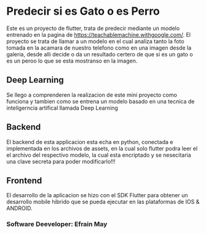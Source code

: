 # Predecir si es Gato o es Perro

Este es un proyecto de flutter, trata de predecir mediante un modelo entrenado en la pagina de https://teachablemachine.withgoogle.com/.
El proyecto se trata de llamar a un modelo en el cual analiza tanto la foto tomada en la acamara de nuestro telefono como en una imagen desde la galeria, desde alli decide o da un resultado certero de que si es un gato o es un peroo lo que se esta mostranso en la imagen.

## Deep Learning

Se llego a comprenderen la realizacion de este mini proyecto como funciona y tambien como se entrena un modelo basado en una tecnica de inteligerncia artifical llamada Deep Learning

## Backend

El backend de esta applicacion esta echa en python, conectada e implementada en los archivos de assets, en la cual solo flutter podra leer el el archivo del respectivo modelo, la cual esta encriptado y se nesecitaria una clave secreta para poder modificarlo!!!

## Frontend

El desarrollo de la aplicacion se hizo con el SDK Flutter para obtener un desarrollo mobile hibrido que se pueda ejecutar en las plataformas de IOS & ANDROID.

### Software Deeveloper: Efrain May
